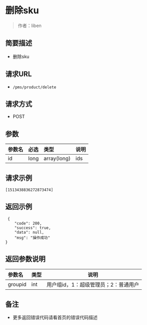 # 删除sku

> 作者：liben

## 简要描述

- 删除sku

## 请求URL
- ` /pms/product/delete `
  
## 请求方式
- POST 

## 参数

|参数名|必选|类型|说明|
|:----    |:---|:----- |-----   |
|id |long  |array(long) |ids   |

## 请求示例 

``` 
[1513438836272873474]
```

## 返回示例 

``` 
 {
    "code": 200,
    "success": true,
    "data": null,
    "msg": "操作成功"
}
```

## 返回参数说明 

|参数名|类型|说明|
|:-----  |:-----|-----                           |
|groupid |int   |用户组id，1：超级管理员；2：普通用户  |

## 备注 

- 更多返回错误代码请看首页的错误代码描述